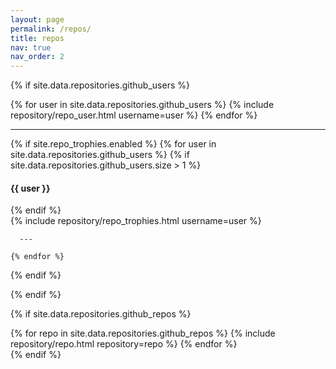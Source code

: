 ```yaml
---
layout: page
permalink: /repos/
title: repos
nav: true
nav_order: 2
---
```


{% if site.data.repositories.github_users %}

  <div class="repositories d-flex flex-wrap flex-md-row flex-column justify-content-between align-items-center">
    {% for user in site.data.repositories.github_users %}
      {% include repository/repo_user.html username=user %}
    {% endfor %}
  </div>

  ---

  {% if site.repo_trophies.enabled %}
    {% for user in site.data.repositories.github_users %}
      {% if site.data.repositories.github_users.size > 1 %}
        <h4>{{ user }}</h4>
      {% endif %}
      <div class="repositories d-flex flex-wrap flex-md-row flex-column justify-content-between align-items-center">
      {% include repository/repo_trophies.html username=user %}
      </div>

      ---

    {% endfor %}
  {% endif %}

{% endif %}

{% if site.data.repositories.github_repos %}
<div class="repositories d-flex flex-wrap flex-md-row flex-column justify-content-between align-items-center">
  {% for repo in site.data.repositories.github_repos %}
    {% include repository/repo.html repository=repo %}
  {% endfor %}
</div>
{% endif %}
